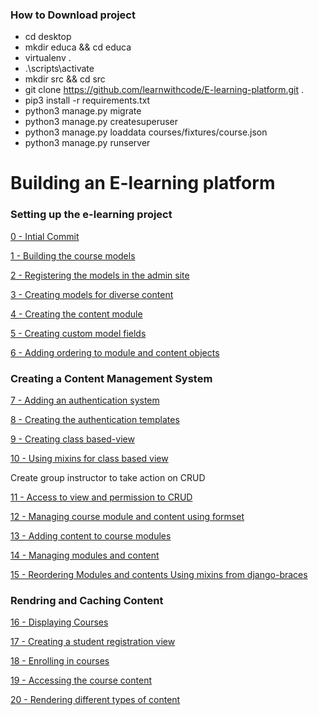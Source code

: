 ### How to Download project
* cd desktop
* mkdir educa && cd educa
* virtualenv .
* .\scripts\activate
* mkdir src && cd src
* git clone https://github.com/learnwithcode/E-learning-platform.git .
* pip3 install -r requirements.txt
* python3 manage.py migrate
* python3 manage.py createsuperuser
* python3 manage.py loaddata courses/fixtures/course.json
* python3 manage.py runserver

# Building an E-learning platform

### Setting up the e-learning project

[0  - Intial Commit](../../tree/f2f1e4dc14f4d332b148751f49f099a725d63987/)

[1  - Building the course models](../../tree/00932cde4aef4a772693149ec65a23d8f5f0d422/)

[2  - Registering the models in the admin site](../../tree/819a3b7d0eb3f70a3113f003f04c3182c4e693f4/)

[3  - Creating models for diverse content](../../tree/9f034d29205d625d78fbdfd5a12b8a2a492c3e35/)

[4  - Creating the content module](../../tree/8e2b16ccad29ae395942e95435bb355a1bdb6cec/)

[5  - Creating custom model fields](../../tree/4105d57735597e0709dcc7bf61fe20d567a61fa7/)

[6  - Adding ordering to module and content objects](../../tree/c75f44c48feee8f5445e5ed1308276c0bd0cb6fe/)

### Creating a Content Management System

[7  - Adding an authentication system](../../tree/deeb2df8d1f023441b149ca011c746b2a76ac8a0/)

[8  - Creating the authentication templates](../../tree/19f2f0dfb83939da1e9257f8220cc47e1fc58132/)

[9  - Creating class based-view](../../tree/4367597edd62772cfc04d741a7e5683364bdcc92/)

[10 - Using mixins for class based view](../../tree/469c7e2b7a6e09e0dccf4d32c2893a52bbe88acd/)

Create group instructor to take action on CRUD

[11 - Access to view and permission to CRUD](../../tree/a0f4b9a66c15749da4127789318a2f553422cbce/)

[12 - Managing course module and content using formset](../../tree/3368529093181041427af160593e3a58ecfb9a27/)

[13 - Adding content to course modules](../../tree/47b6c78f3b359825678192eb94fe645914a8fe06/)

[14 - Managing modules and content](../../tree/7619508b0fa91a543e0d5554ef046678d1e899cf/)

[15 - Reordering Modules and contents Using mixins from django-braces](../../tree/a648e8bbfb819e8037957296cfd4e2eccd58a44a/)

### Rendring and Caching Content

[16 - Displaying Courses](../../tree/9b04660c91fbdcea1371ca52c8db6df5e3664cb5/)

[17 - Creating a student registration view](../../tree/21d87d82ddbbb49a57297a78deda941a5b75fd4a/)

[18 - Enrolling in courses](../../tree/7bb8f297c743359468ddddbc5c3acb4261b323cb/)

[19 - Accessing the course content](../../tree/080c06505b0a6e5abec904423a9ee4f22746e766/)

[20 - Rendering different types of content](../../tree/cfb79f2f211a354c55558c54fe3c665aca2cbd9a/)


